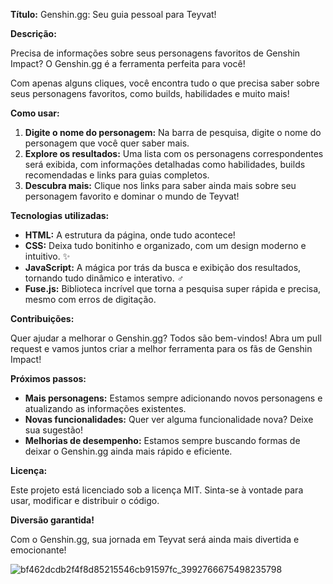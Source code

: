 **Título:** Genshin.gg: Seu guia pessoal para Teyvat! ️

**Descrição:**

Precisa de informações sobre seus personagens favoritos de Genshin Impact? O Genshin.gg é a ferramenta perfeita para você! 

Com apenas alguns cliques, você encontra tudo o que precisa saber sobre seus personagens favoritos, como builds, habilidades e muito mais! 

**Como usar:**

1. **Digite o nome do personagem:** Na barra de pesquisa, digite o nome do personagem que você quer saber mais.
2. **Explore os resultados:** Uma lista com os personagens correspondentes será exibida, com informações detalhadas como habilidades, builds recomendadas e links para guias completos.
3. **Descubra mais:** Clique nos links para saber ainda mais sobre seu personagem favorito e dominar o mundo de Teyvat!

**Tecnologias utilizadas:**

* **HTML:** A estrutura da página, onde tudo acontece! ️
* **CSS:** Deixa tudo bonitinho e organizado, com um design moderno e intuitivo. ✨
* **JavaScript:** A mágica por trás da busca e exibição dos resultados, tornando tudo dinâmico e interativo. ‍♂️
* **Fuse.js:** Biblioteca incrível que torna a pesquisa super rápida e precisa, mesmo com erros de digitação. 

**Contribuições:**

Quer ajudar a melhorar o Genshin.gg? Todos são bem-vindos! Abra um pull request e vamos juntos criar a melhor ferramenta para os fãs de Genshin Impact! 

**Próximos passos:**

* **Mais personagens:** Estamos sempre adicionando novos personagens e atualizando as informações existentes.
* **Novas funcionalidades:** Quer ver alguma funcionalidade nova? Deixe sua sugestão!
* **Melhorias de desempenho:** Estamos sempre buscando formas de deixar o Genshin.gg ainda mais rápido e eficiente.

**Licença:**

Este projeto está licenciado sob a licença MIT. Sinta-se à vontade para usar, modificar e distribuir o código.

**Diversão garantida!**

Com o Genshin.gg, sua jornada em Teyvat será ainda mais divertida e emocionante! 

![bf462dcdb2f4f8d85215546cb91597fc_3992766675498235798](https://github.com/user-attachments/assets/7b536121-595d-43dc-915c-f9dd22af8ab5)
